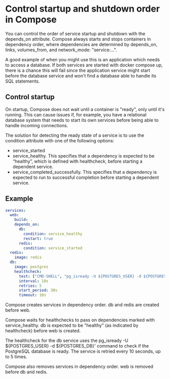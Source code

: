 # Control startup and shutdown order in Compose
You can control the order of service startup and shutdown with the depends_on attribute. Compose always starts and stops containers in dependency order, where dependencies are determined by depends_on, links, volumes_from, and network_mode: "service:...".

A good example of when you might use this is an application which needs to access a database. If both services are started with docker compose up, there is a chance this will fail since the application service might start before the database service and won't find a database able to handle its SQL statements.

## Control startup
On startup, Compose does not wait until a container is "ready", only until it's running. This can cause issues if, for example, you have a relational database system that needs to start its own services before being able to handle incoming connections.

The solution for detecting the ready state of a service is to use the condition attribute with one of the following options:

- service_started
- service_healthy. This specifies that a dependency is expected to be “healthy”, which is defined with healthcheck, before starting a dependent service.
- service_completed_successfully. This specifies that a dependency is expected to run to successful completion before starting a dependent service.

## Example
```yaml
services:
  web:
    build: .
    depends_on:
      db:
        condition: service_healthy
        restart: true
      redis:
        condition: service_started
  redis:
    image: redis
  db:
    image: postgres
    healthcheck:
      test: ["CMD-SHELL", "pg_isready -U ${POSTGRES_USER} -d ${POSTGRES_DB}"]
      interval: 10s
      retries: 5
      start_period: 30s
      timeout: 10s
```
Compose creates services in dependency order. db and redis are created before web.

Compose waits for healthchecks to pass on dependencies marked with service_healthy. db is expected to be "healthy" (as indicated by healthcheck) before web is created.

The healthcheck for the db service uses the pg_isready -U ${POSTGRES_USER} -d ${POSTGRES_DB}' command to check if the PostgreSQL database is ready. The service is retried every 10 seconds, up to 5 times.

Compose also removes services in dependency order. web is removed before db and redis.
